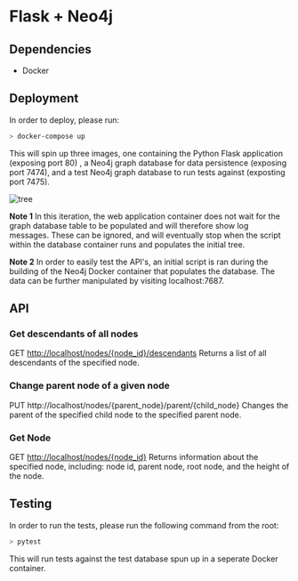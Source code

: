# Flask + Neo4j

## Dependencies

- Docker

## Deployment

In order to deploy, please run:

```bash
> docker-compose up
```

This will spin up three images, one containing the Python Flask application (exposing port 80) , a Neo4j graph database for data persistence (exposing port 7474), and a test Neo4j graph database to run tests against (exposting port 7475).

![tree](https://raw.githubusercontent.com/kennymatsudo/tradeshift/master/doc/graph.png?token=AGIMRFGX4ALM3FZGCQBMYD27CEIBC)

**Note 1** In this iteration, the web application container does not wait for the graph database table to be populated and will therefore show log messages. These can be ignored, and will eventually stop when the script within the database container runs and populates the initial tree.

**Note 2** In order to easily test the API's, an initial script is ran during the building of the Neo4j Docker container that populates the database. The data can be further manipulated by visiting localhost:7687.

## API

### Get descendants of all nodes

GET <http://localhost/nodes/{node_id}/descendants>
Returns a list of all descendants of the specified node.

### Change parent node of a given node

PUT http://localhost/nodes/{parent_node}/parent/{child_node}
Changes the parent of the specified child node to the specified parent node.

### Get Node

GET <http://localhost/nodes/{node_id}>
Returns information about the specified node, including: node id, parent node, root node, and the height of the node.

## Testing

In order to run the tests, please run the following command from the root:

```bash
> pytest
```

This will run tests against the test database spun up in a seperate Docker container.
